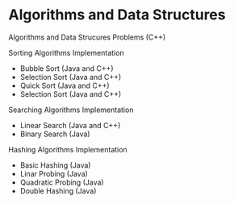 # Algorithms and Data Structures
Algorithms and Data Strucures Problems (C++)

Sorting Algorithms Implementation
- Bubble Sort (Java and C++)
- Selection Sort (Java and C++)
- Quick Sort (Java and C++)
- Selection Sort (Java and C++)

Searching Algorithms Implementation
- Linear Search (Java and C++)
- Binary Search (Java)

Hashing Algorithms Implementation
- Basic Hashing (Java)
- Linar Probing (Java)
- Quadratic Probing (Java)
- Double Hashing (Java)
